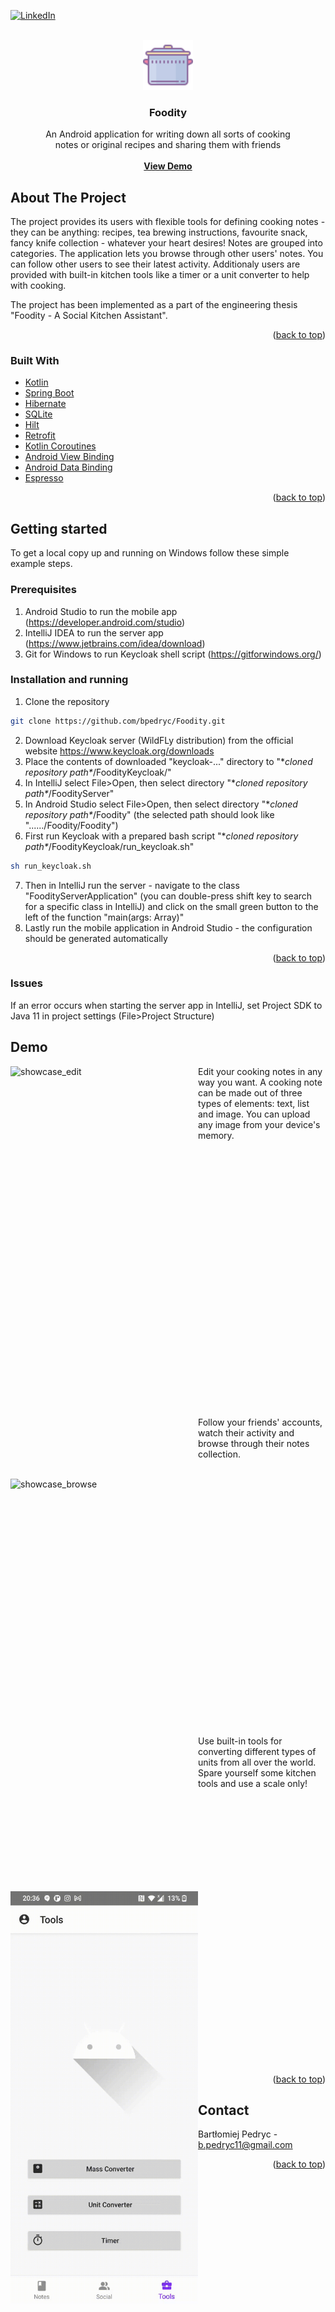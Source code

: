 <div id="top"></div>

<!-- PROJECT SHIELDS -->
[![LinkedIn][linkedin-shield]][linkedin-url]



<!-- PROJECT LOGO -->
<br />
<div align="center">
  <a href="https://github.com/bpedryc/Foodity">
    <img src="./foodity_logo.png" alt="Logo" width="80" height="80">
  </a>

<h3 align="center">Foodity</h3>

  <p align="center">
    An Android application for writing down all sorts of cooking </br> notes or original recipes and sharing them with friends
    </br>
    </br>
    <b><a href="#demo">View Demo</a></b>
  </p>
</div>


<!-- ABOUT THE PROJECT -->
## About The Project

The project provides its users with flexible tools for defining cooking notes - they can be anything: recipes, tea brewing instructions, favourite snack, fancy knife collection - whatever your heart desires! Notes are grouped into categories. The application lets you browse through other users' notes. You can follow other users to see their latest activity. Additionaly users are provided with built-in kitchen tools like a timer or a unit converter to help with cooking.

The project has been implemented as a part of the engineering thesis "Foodity - A Social Kitchen Assistant".

<p align="right">(<a href="#top">back to top</a>)</p>



### Built With

* [Kotlin](https://developer.android.com/kotlin)
* [Spring Boot](https://spring.io/projects/spring-boot)
* [Hibernate](https://hibernate.org/)
* [SQLite](https://www.sqlite.org/index.html)
* [Hilt](https://developer.android.com/training/dependency-injection/hilt-android)
* [Retrofit](https://square.github.io/retrofit/)
* [Kotlin Coroutines](https://developer.android.com/kotlin/coroutines)
* [Android View Binding](https://developer.android.com/topic/libraries/view-binding)
* [Android Data Binding](https://developer.android.com/topic/libraries/data-binding)
* [Espresso](https://developer.android.com/training/testing/espresso)

<p align="right">(<a href="#top">back to top</a>)</p>


## Getting started

To get a local copy up and running on Windows follow these simple example steps.

### Prerequisites
1. Android Studio to run the mobile app (https://developer.android.com/studio)
2. IntelliJ IDEA to run the server app (https://www.jetbrains.com/idea/download)
3. Git for Windows to run Keycloak shell script (https://gitforwindows.org/)

### Installation and running
1. Clone the repository
  ```sh
  git clone https://github.com/bpedryc/Foodity.git
  ```
2. Download Keycloak server (WildFLy distribution) from the official website https://www.keycloak.org/downloads 
3. Place the contents of downloaded "keycloak-..." directory to "\**cloned repository path\**/FoodityKeycloak/" 
4. In IntelliJ select File>Open, then select directory "\**cloned repository path\**/FoodityServer" 
5. In Android Studio select File>Open, then select directory "\**cloned repository path\**/Foodity" (the selected path should look like "....../Foodity/Foodity") 
6. First run Keycloak with a prepared bash script "\**cloned repository path\**/FoodityKeycloak/run_keycloak.sh"
  ```sh
  sh run_keycloak.sh
  ```
7. Then in IntelliJ run the server - navigate to the class "FoodityServerApplication" (you can double-press shift key to search for a specific class in IntelliJ) and click on the small green button to the left of the function "main(args: Array<String>)"
8. Lastly run the mobile application in Android Studio - the configuration should be generated automatically
  
<p align="right">(<a href="#top">back to top</a>)</p>  
  
### Issues
  
If an error occurs when starting the server app in IntelliJ, set Project SDK to Java 11 in project settings (File>Project Structure)

<!-- DEMO -->
## Demo

<img src="./1_showcase_edit.gif" align="left" alt="showcase_edit" width="300" height="660" > 
Edit your cooking notes in any way you want. A cooking note can be made out of three types of elements: text, list and image. You can upload any image from your device's memory.
<br/><br/><br/><br/><br/><br/><br/><br/><br/><br/><br/><br/><br/><br/><br/><br/><br/><br/><br/><br/><br/><br/><br/><br/><br/><br/><br/>


<img src="./2_showcase_browse.gif" align="left" alt="showcase_browse" width="300" height="660">
Follow your friends' accounts, watch their activity and browse through their notes collection.
<br/><br/><br/><br/><br/><br/><br/><br/><br/><br/><br/><br/><br/><br/><br/><br/><br/><br/><br/><br/><br/><br/><br/><br/><br/><br/><br/>


<img src="./3_showcase_tools.gif" align="left" alt="showcase_tools" width="300" height="660">
Use built-in tools for converting different types of units from all over the world. Spare yourself some kitchen tools and use a scale only!
<br/><br/><br/><br/><br/><br/><br/><br/><br/><br/><br/><br/><br/><br/><br/><br/><br/><br/><br/><br/><br/><br/><br/><br/><br/><br/><br/>

<p align="right">(<a href="#top">back to top</a>)</p>


<!-- CONTACT -->
## Contact

Bartłomiej Pedryc - b.pedryc11@gmail.com

<p align="right">(<a href="#top">back to top</a>)</p>




<!-- MARKDOWN LINKS & IMAGES -->
<!-- https://www.markdownguide.org/basic-syntax/#reference-style-links -->


[contributors-shield]: https://img.shields.io/github/contributors/github_username/repo_name.svg?style=for-the-badge
[contributors-url]: https://github.com/github_username/repo_name/graphs/contributors
[forks-shield]: https://img.shields.io/github/forks/github_username/repo_name.svg?style=for-the-badge
[forks-url]: https://github.com/github_username/repo_name/network/members
[stars-shield]: https://img.shields.io/github/stars/github_username/repo_name.svg?style=for-the-badge
[stars-url]: https://github.com/github_username/repo_name/stargazers
[issues-shield]: https://img.shields.io/github/issues/github_username/repo_name.svg?style=for-the-badge
[issues-url]: https://github.com/github_username/repo_name/issues
[license-shield]: https://img.shields.io/github/license/github_username/repo_name.svg?style=for-the-badge
[license-url]: https://github.com/github_username/repo_name/blob/master/LICENSE.txt
[linkedin-shield]: https://img.shields.io/badge/-LinkedIn-black.svg?style=for-the-badge&logo=linkedin&colorB=555
[linkedin-url]: https://www.linkedin.com/in/bart%C5%82omiej-pedryc-944800191
[product-screenshot]: ./note_preview.png
